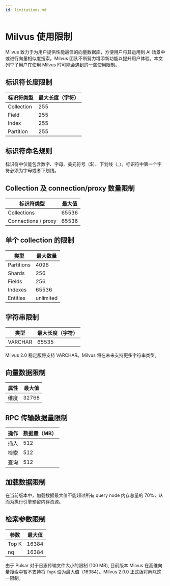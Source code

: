 ```yaml
---
id: limitations.md
---
```

# Milvus 使用限制

Milvus 致力于为用户提供性能最佳的向量数据库，方便用户将其运用到 AI 场景中或进行向量相似度搜索。Milvus 团队不断努力增添新功能以提升用户体验。本文列举了用户在使用 Milvus 时可能会遇到的一些使用限制。

## 标识符长度限制
| 标识符类型      | 最大长度（字符） |
| ----------- | ----------- |
| Collection      | 255       |
| Field   | 255        |
| Index   | 255        |
| Partition   | 255        |

## 标识符命名规则

标识符中仅能包含数字、字母、美元符号（$）、下划线（_）。标识符中第一个字符必须为字母或者下划线。

## Collection 及 connection/proxy 数量限制
| 标识符类型      | 最大值 |
| ----------- | ----------- |
| Collections      | 65536       |
| Connections / proxy   | 65536        |

## 单个 collection 的限制

| 类型      | 最大数量 |
| ----------- | ----------- |
| Partitions      | 4096       |
| Shards   | 256        |
| Fields   | 256        |
| Indexes   | 65536        |
| Entities   | unlimited        |

## 字符串限制
| 类型      | 最大长度（字符） |
| ----------- | ----------- |
| VARCHAR      | 65535       |

<div class="alert note">
Milvus 2.0 稳定版将支持 VARCHAR。Milvus 将在未来支持更多字符串类型。 
</div>


## 向量数据限制
| 属性      | 最大值 |
| ----------- | ----------- |
| 维度      | 32768       |

## RPC 传输数据量限制
| 操作      | 数据量（MB） |
| ----------- | ----------- |
| 插入      | 512       |
| 检索   | 512        |
| 查询   | 512        |

## 加载数据限制

在当前版本中，加载数据最大值不能超过所有 query node 内存总量的 70%，从而为执行引擎预留内存资源。


## 检索参数限制
| 参数      | 最大值 |
| ----------- | ----------- |
| Top K      | 16384       |
| nq    | 16384       |

<div class="alert note">
  由于 Pulsar 对于日志传输文件大小的限制 (100 MB), 目前版本 Milvus 在高维向量搜索中暂不支持将 <code>TopK</code> 设为最大值（16384）。Milvus 2.0.0 正式版将解除这一限制。
</div>
